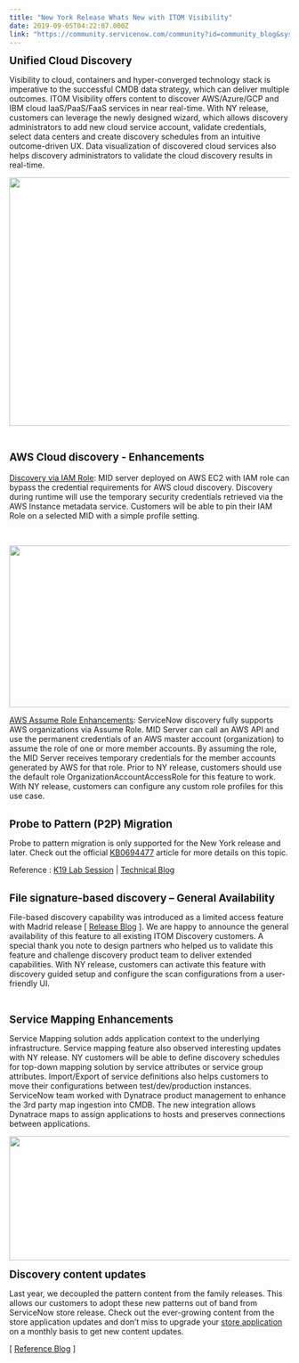 ```yaml
---
title: "New York Release Whats New with ITOM Visibility"
date: 2019-09-05T04:22:07.000Z
link: "https://community.servicenow.com/community?id=community_blog&sys_id=268d633bdbaf3f085129a851ca96196b"
---
```

<p><span style="font-size: 14pt;"><strong>Unified Cloud Discovery</strong></span></p>
<p>Visibility to cloud, containers and hyper-converged technology stack is imperative to the successful CMDB data strategy, which can deliver multiple outcomes. ITOM Visibility offers content to discover AWS/Azure/GCP and IBM cloud IaaS/PaaS/FaaS services in near real-time. With NY release, customers can leverage the newly designed wizard, which allows discovery administrators to add new cloud service account, validate credentials, select data centers and create discovery schedules from an intuitive outcome-driven UX. Data visualization of discovered cloud services also helps discovery administrators to validate the cloud discovery results in real-time.</p>
<p><img src="https://community.servicenow.com/239ae7fbdb2f3f085129a851ca961983.iix" width="712" height="446" /></p>
<p> </p>
<p><span style="font-size: 14pt;"><strong>AWS Cloud discovery - Enhancements</strong></span><br /> <br /><span style="text-decoration: underline;">Discovery via IAM Role</span>: MID server deployed on AWS EC2 with IAM role can bypass the credential requirements for AWS cloud discovery. Discovery during runtime will use the temporary security credentials retrieved via the AWS Instance metadata service. Customers will be able to pin their IAM Role on a selected MID with a simple profile setting.</p>
<p> </p>
<p><img src="https://community.servicenow.com/b32ceb3fdb6f3f085129a851ca961953.iix" width="706" height="291" /></p>
<p><span style="text-decoration: underline;">AWS Assume Role Enhancements</span>: ServiceNow discovery fully supports AWS organizations via Assume Role. MID Server can call an AWS API and use the permanent credentials of an AWS master account (organization) to assume the role of one or more member accounts. By assuming the role, the MID Server receives temporary credentials for the member accounts generated by AWS for that role. Prior to NY release, customers should use the default role OrganizationAccountAccessRole for this feature to work. With NY release, customers can configure any custom role profiles for this use case.</p>
<p><br /><span style="font-size: 14pt;"><strong>Probe to Pattern (P2P) Migration</strong></span></p>
<p>Probe to pattern migration is only supported for the New York release and later. Check out the official <a href="https://hi.service-now.com/nav_to.do?uri&#61;%2Fkb_view.do%3Fsysparm_article%3DKB0694477" rel="nofollow">KB0694477</a> article for more details on this topic.</p>
<p>Reference : <a href="https://community.servicenow.com/community?id&#61;community_article&amp;sys_id&#61;6866ef9cdb9d3b0422e0fb24399619c2" rel="nofollow">K19 Lab Session</a> | <a href="https://community.servicenow.com/community?id&#61;community_article&amp;sys_id&#61;da3d5475db5fb740d82ffb243996198f" rel="nofollow">Technical Blog</a></p>
<p><br /><span style="font-size: 14pt;"><strong>File signature-based discovery – General Availability</strong></span></p>
<p>File-based discovery capability was introduced as a limited access feature with Madrid release [ <a href="https://community.servicenow.com/community?id&#61;community_blog&amp;sys_id&#61;d17f9452db3f6304feb1a851ca9619dd" rel="nofollow">Release Blog</a> ]. We are happy to announce the general availability of this feature to all existing ITOM Discovery customers. A special thank you note to design partners who helped us to validate this feature and challenge discovery product team to deliver extended capabilities. With NY release, customers can activate this feature with discovery guided setup and configure the scan configurations from a user-friendly UI.</p>
<p> </p>
<p><span style="font-size: 14pt;"><strong>Service Mapping Enhancements</strong></span></p>
<p>Service Mapping solution adds application context to the underlying infrastructure. Service mapping feature also observed interesting updates with NY release. NY customers will be able to define discovery schedules for top-down mapping solution by service attributes or service group attributes. Import/Export of service definitions also helps customers to move their configurations between test/dev/production instances. ServiceNow team worked with Dynatrace product management to enhance the 3rd party map ingestion into CMDB. The new integration allows Dynatrace maps to assign applications to hosts and preserves connections between applications.</p>
<p><img src="https://community.servicenow.com/387c2fbfdb6f3f085129a851ca9619fe.iix" width="702" height="223" /></p>
<p><span style="font-size: 14pt;"><strong>Discovery content updates</strong></span></p>
<p>Last year, we decoupled the pattern content from the family releases. This allows our customers to adopt these new patterns out of band from ServiceNow store release. Check out the ever-growing content from the store application updates and don’t miss to upgrade your <a href="https://store.servicenow.com/sn_appstore_store.do#!/store/search?q&#61;Discovery%20and%20Service%20Mapping%20patterns&amp;category&#61;Discovery&amp;offeredBy&#61;servicenow&amp;orderby&#61;relevance" rel="nofollow">store application</a> on a monthly basis to get new content updates.</p>
<p>[ <a href="https://community.servicenow.com/community?id&#61;community_blog&amp;sys_id&#61;1b80b148db3a1380e0e80b55ca96197d" rel="nofollow">Reference Blog</a> ]</p>
<p> </p>
<p> </p>